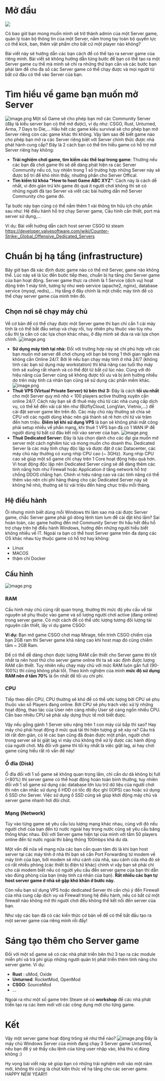 # Mở đầu
![](https://images.viblo.asia/052a2bad-230c-4d42-813b-0f95a9cbd9d7.jpg)

Có bao giờ bạn mong muốn mình sẽ trở thành admin của một Server game, quản lý toàn bộ thông tin của một Server, nắm trong tay toàn bộ quyền lực có thể kick, ban, thêm vật phẩm cho bất cứ một player nào không? 

Bài viết này sẽ hướng dẫn các bạn cách để có thể tạo ra server game của riêng mình. Bài viết sẽ không hướng dẫn từng bước để bạn có thể tạo ra một Server game cụ thể mà mình sẽ chỉ ra những thứ bạn cần và các bước bạn phải làm để cho đa số các Server game có thể chạy được và mọi người từ bất cứ đâu có thể vào Server của bạn.

# Tìm hiểu về game bạn muốn mở Server
![image.png](https://images.viblo.asia/98bcdbf3-6757-4c73-b3a6-ff316a416ea3.png)
Một số Game sẽ cho phép bạn mở các Community Server (đây là kiểu server bạn có thể mở được), ví dụ như: CSGO, Rust, Unturned, Arma, 7 Days to Die,... Hầu hết các game kiểu survival sẽ cho phép bạn mở Server riêng còn các game khác thì không. Vậy làm sao để biết game nào cho phép bạn mở ra các Server riêng biệt với Server chính thức được nhà phát hành cung cấp? Đây là 2 cách bạn có thể tìm hiểu game có hỗ trợ mở Server riêng hay không:

* **Trải nghiệm chơi game, tìm kiếm các thể loại trong game**: Thường nếu các bạn đã chơi game thì sẽ dễ dàng phát hiện ra các Server Community nếu có, tuy nhiên trong 1 số trường hợp những Server này sẽ được bố trí để khó nhìn thấy, nhường phần cho Server Offical.
* **Tìm kiếm từ khóa "How to host Game ABC XYZ"**: Cách này là cách dễ nhất, vì đơn giản trừ khi game đó quá ít người chơi không thì sẽ có những người đã tạo Server và viết các bài hướng dẫn mở Server Community cho game đó.

Tại bước này bạn cũng có thể nắm thêm 1 vài thông tin hữu ích cho phần sau như: Hệ điều hành hỗ trợ chạy Server game, Cấu hình cần thiết, port mà server sử dụng,...

Ví dụ: Bài viết hướng dẫn cách host server CSGO từ steam 
https://developer.valvesoftware.com/wiki/Counter-Strike:_Global_Offensive_Dedicated_Servers
# Chuẩn bị hạ tầng (infrastructure)
Bây giờ bạn đã xác định được game nào có thể mở Server, game nào không thể. Lúc này sẽ là lúc đến bước tiếp theo, chuẩn bị hạ tầng cho Server game của bạn hoạt động. Server game thực ra chính là 1 Service (dịch vụ) hoạt động trên 1 máy tính, tương tự như web service (apache2, nginx), database service (mysql, redis),... Hạ tầng ở đây chính là một chiếc máy tính để có thể chạy server game của mình trên đó.

## Chọn nơi sẽ chạy máy chủ
Về cơ bản để có thể chạy được một Server game thì bạn chỉ cần 1 cái máy tính là có thể bắt đầu setup và chạy rồi, tuy nhiên phụ thuộc vào tùy nhu cầu thì ta cần có các lựa chọn khác nhau, ở đây mình sẽ đưa ra vài lựa chọn chính.
![image.png](https://images.viblo.asia/16ddb8db-56fd-48e4-9703-9c5f9bcc8c11.png)
* **Sử dụng máy tính tại nhà:** Đối với trường hợp này sẽ chỉ phù hợp với các bạn muốn mở server để chơi chung với bạn bè trong 1 thời gian ngắn mà không cần Online 24/7. Bởi lẽ nếu bạn chạy máy tính ở nhà 24/7 (không tính các bạn sử dụng máy workstation) thì khả năng cao tuổi thọ máy tính sẽ xuống rất nhanh và có thể đột tử bất cứ lúc nào. Cùng với đó hiệu năng của Server cũng sẽ không được tối ưu và bị ảnh hưởng nhiều do trên máy tính cá nhân bạn cũng sẽ sử dụng các phần mềm khác.
![image.png](https://images.viblo.asia/bafa96e9-9bb8-4d60-ad37-3b7f0002e7d3.png)
* **Thuê VPS (Virtual Private Server) từ bên thứ 3:** Đây là cách **tối ưu nhất** cho một Server quy mô nhỏ < 100 players active thường xuyên cần online 24/7. Cách này bạn sẽ đi thuê máy chủ từ các nhà cung cấp dịch vụ, có thể kể đến vài cái tên như (BizflyCloud, LongVan, Vietnix,...) để cài đặt server game lên trên đó. Các máy chủ này thường sẽ chia sẻ CPU với các người dùng khác nên giá thành sẽ rẻ hơn chỉ từ vài trăm đến hơn triệu. **Điểm lợi khi sử dụng VPS** là bạn sẽ không phải mất công phải setup nhiều về phần mạng, khi thuê 1 VPS bạn đã có 1 WAN IP để người dùng từ bất cứ đâu kết nối vào server của bạn.
![image.png](https://images.viblo.asia/3a655cb7-75fe-4621-9e13-9112158b080d.png)
* **Thuê Dedicated Server:** Đây là lựa chọn dành cho các đại gia muốn mở server một cách nghiêm túc và mong muốn cho doanh thu. Dedicated Server là các máy tính chạy độc lập và được đặt ở các Datacenter, các máy chủ này thường có xung nhịp CPU cao (~ 3GHz). Xung nhịp CPU cao sẽ giúp một số game chỉ chạy trên 1 Core hoạt động hiệu quả hơn. Vì hoạt động độc lập nên Dedicated Server cũng sẽ dễ dàng thêm các tính năng hơn như Firewall hoặc Application ở tầng network hỗ trợ chống DDOS chẳng hạn. Chính vì hiệu năng cao và các tính năng có thể thêm vào nên chi phí hàng tháng cho các Dedicated Server này sẽ không hề nhỏ, thường sẽ từ vài triệu đến hàng chục triệu mỗi tháng.

## Hệ điều hành

Ôi nhưng mình biết dùng mỗi Windows thì làm sao mà cài được Server game, chắc Server game phải gõ dòng lệnh tùm lum để cài đặt khó lắm? Sai hoàn toàn, các game hướng đến mở Community Server thì hầu hết đều hỗ trợ chạy trên hệ điều hành Windows, hướng đến những người hiểu biết không nhiều về IT. Ngoài ra bạn có thể host Server game trên đa dạng các OS khác nhau tùy thuộc game có hỗ trợ hay không:
* Linux
* MACOS
* thậm chí Docker

## Cấu hình
![image.png](https://images.viblo.asia/287872e3-9dd5-4c14-a0a0-5946210441c4.png)

### RAM
Cấu hình máy chủ cũng rất quan trọng, thường thì mức độ yêu cầu về tài nguyên sẽ phụ thuộc vào game và số lượng người chơi active (đang online) trong server game. Có một cách để có thể ước lượng tương đối lượng tài nguyên cần thiết, lấy ví dụ game CSGO:

**Ví dụ:** Bạn mở game CSGO chơi map Mirage, tiến trình CSGO chiếm của bạn 2GB ram thì Server game khả năng cao khi host map đó cũng chiếm tầm ~ 2GB Ram.

Để có thể dễ dàng chọn được lượng RAM cần thiết cho Server game thì tốt nhất ta nên host thử cho server game online thì ta sẽ xác định được lượng RAM cần thiết. Tuy nhiên nếu chạy máy chủ với mức RAM luôn gần full (90-100%) thì cũng không phải tốt. Theo kinh nghiệm của mình **mức độ sử dụng RAM nên ở tầm 70%** là ổn nhất để tối ưu chi phí.

### CPU
Tiếp theo đến CPU, CPU thường sẽ khó để có thể ước lượng bởi CPU sẽ phụ thuộc vào số Players đang online. Bởi CPU sẽ phụ trách việc xử lý những hoạt động, thao tác của User nên càng nhiều User sẽ càng ngốn nhiều CPU. Cần bao nhiêu CPU sẽ phải xây dựng thực tế mới biết được. 

Vậy nếu gồng gánh 1 Server siêu nặng trên 1 con máy cùi bắp thì sao? Hay máy chủ phải hoạt động ở mức quá tải thì hiện tượng gì sẽ xảy ra?
Câu trả lời rất đơn giản, có lẽ các bạn cũng đã đoán được một phần, người chơi trong server sẽ bị giật lag vì máy chủ không thể xử lý được các hành động của người chơi. Mà đối với game thì tối kỵ nhất là việc giật lag, ai hay chơi game cũng hiểu rất rõ vấn đề này!

### Ổ đĩa (Disk)
Ổ đĩa đối với 1 số game sẽ không quan trọng lắm, chỉ cần dư dả không bị full (<80%) thì server game có thể hoạt động hoàn toàn bình thường, tuy nhiên đối với 1 số game sử dụng các database lớn lưu trữ dữ liệu của người chơi thì nên cân nhắc sử dụng ổ HDD có tốc độ đọc ghi (IOPS) cao hoặc sử dụng ổ SSD cho Server. Việc sử dụng ổ SSD cũng sẽ giúp khởi động máy chủ và server game nhanh hơi đôi chút.

### Mạng (Network)
Tùy vào từng game sẽ yêu cầu lưu lượng mạng khác nhau, cùng với đó nếu người chơi của bạn đến từ nước ngoài hay trong nước cũng sẽ yêu cầu băng thông khác nhau. Đối với Server game hiện tại của mình với tầm 50 players online đến từ nước ngoài thì bằng thông 100mbps khá dư dả.

Một vấn đề nữa về mạng nữa các bạn cần quan tâm đó là khi bạn host server tại các máy tính ở nhà thì bạn sẽ cần Port Forwarding từ modem về máy tính của bạn, bởi modem sẽ như cánh cửa nhà, sau cánh cửa nhà đó sẽ có rất nhiều phòng (các thiết bị điện tử khác) chính vì vậy bạn sẽ phải chỉ cho cái modem biết nếu có người yêu cầu đến server game của bạn thì dẫn vào đúng phòng của bạn (máy tính cá nhân của bạn). **Rất nhiều các bạn tự host server game ở nhà sẽ gặp khó khăn ở bước này.**

Còn nếu bạn sử dụng VPS hoặc dedicated Server thì cần chú ý đến Firewall của nhà cung cấp dịch vụ và Firewall trong hệ điều hành, nếu có bất cứ một firewall nào không mở thì người chơi đều không thể kết nối đến server của bạn. 

Như vậy các bạn đã có các kiến thức cơ bản về để có thể bắt đầu tạo ra một server game của riêng mình rồi đấy! 
# Sáng tạo thêm cho Server game
Đối với một số game sẽ có các nhà phát triển bên thứ 3 tạo ra các module miễn phí và trả phí giúp những người quản trị phát triển thêm tính năng cho server game. Ví dụ:
* **Rust** : uMod, Oxide
* **Unturned**: RocketMod, OpenMod
* **CSGO**: SourceMod
* ...

Ngoài ra như một số game trên Steam sẽ có **workshop** để các nhà phát triển tạo ra các item mới với các công dụng mới cho từng game.
# Kết
Vậy một server game hoạt động trông sẽ như thế nào?
![image.png](https://images.viblo.asia/e7401c96-24d7-4b44-85ca-95973163240a.png)
Đây là máy chủ Windows Server của mình đang chạy 3 Server game Unturned, nếu bạn để ý sẽ thấy câu lệnh của từng user nhập vào, khá thú vị đúng không :) 

Hy vọng bài viết này sẽ giúp bạn có những trải nghiệm mới vào một năm mới, không thì cũng là chút kiến thức về hạ tầng cho các server game. HAPPY NEW YEAR!!!